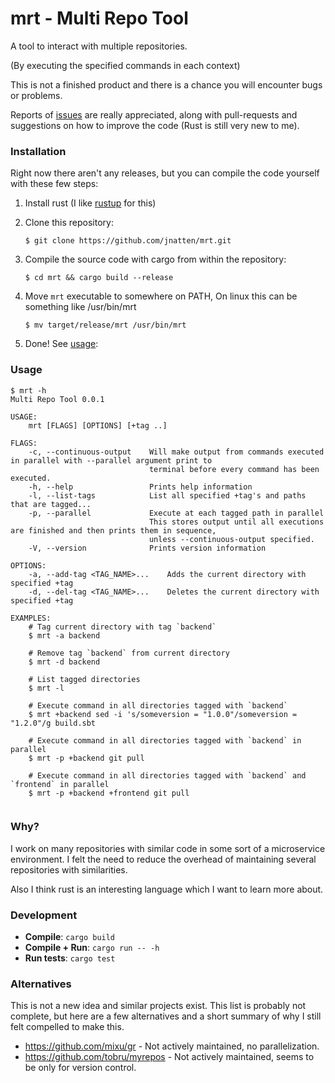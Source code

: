 # mrt - Multi Repo Tool

A tool to interact with multiple repositories.

(By executing the specified commands in each context)

This is not a finished product and there is a chance you will encounter bugs or problems. 

Reports of [issues](https://github.com/jnatten/mrt/issues/new) are really appreciated, along with pull-requests and suggestions on how to improve the code (Rust is still very new to me).

### Installation

Right now there aren't any releases, but you can compile the code yourself with these few steps:

1. Install rust (I like [rustup](https://www.rust-lang.org/tools/install) for this)
2. Clone this repository:

    `$ git clone https://github.com/jnatten/mrt.git`
3. Compile the source code with cargo from within the repository:

    `$ cd mrt && cargo build --release`
4. Move `mrt` executable to somewhere on PATH, On linux this can be something like /usr/bin/mrt

    `$ mv target/release/mrt /usr/bin/mrt`
    
5. Done! See [usage](#usage):

### Usage
```
$ mrt -h
Multi Repo Tool 0.0.1

USAGE:
    mrt [FLAGS] [OPTIONS] [+tag ..]

FLAGS:
    -c, --continuous-output    Will make output from commands executed in parallel with --parallel argument print to
                               terminal before every command has been executed.
    -h, --help                 Prints help information
    -l, --list-tags            List all specified +tag's and paths that are tagged...
    -p, --parallel             Execute at each tagged path in parallel
                               This stores output until all executions are finished and then prints them in sequence,
                               unless --continuous-output specified.
    -V, --version              Prints version information

OPTIONS:
    -a, --add-tag <TAG_NAME>...    Adds the current directory with specified +tag
    -d, --del-tag <TAG_NAME>...    Deletes the current directory with specified +tag

EXAMPLES:
    # Tag current directory with tag `backend`
    $ mrt -a backend

    # Remove tag `backend` from current directory
    $ mrt -d backend

    # List tagged directories
    $ mrt -l

    # Execute command in all directories tagged with `backend`
    $ mrt +backend sed -i 's/someversion = "1.0.0"/someversion = "1.2.0"/g build.sbt

    # Execute command in all directories tagged with `backend` in parallel
    $ mrt -p +backend git pull

    # Execute command in all directories tagged with `backend` and `frontend` in parallel
    $ mrt -p +backend +frontend git pull
 
```

### Why?

I work on many repositories with similar code in some sort of a microservice environment. 
I felt the need to reduce the overhead of maintaining several repositories with similarities.

Also I think rust is an interesting language which I want to learn more about.

### Development

- **Compile**: `cargo build` 
- **Compile + Run**: `cargo run -- -h` 
- **Run tests**: `cargo test`

### Alternatives

This is not a new idea and similar projects exist.
This list is probably not complete, but here are a few alternatives and a short summary of why I still felt compelled to make this.

- https://github.com/mixu/gr - Not actively maintained, no parallelization.
- https://github.com/tobru/myrepos - Not actively maintained, seems to be only for version control.
